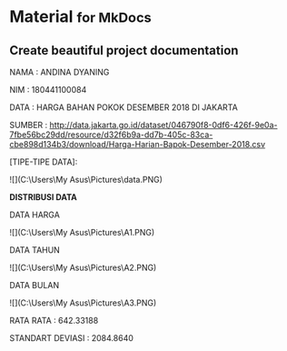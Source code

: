 # Material <small>for MkDocs</small>

## Create beautiful project documentation

NAMA : ANDINA DYANING 

NIM : 180441100084

DATA : HARGA BAHAN POKOK DESEMBER 2018 DI JAKARTA

SUMBER : http://data.jakarta.go.id/dataset/046790f8-0df6-426f-9e0a-7fbe56bc29dd/resource/d32f6b9a-dd7b-405c-83ca-cbe898d134b3/download/Harga-Harian-Bapok-Desember-2018.csv

[TIPE-TIPE DATA]: 

![](C:\Users\My Asus\Pictures\data.PNG)

**DISTRIBUSI DATA**

DATA HARGA

![](C:\Users\My Asus\Pictures\A1.PNG)



DATA TAHUN 

![](C:\Users\My Asus\Pictures\A2.PNG)

DATA BULAN

![](C:\Users\My Asus\Pictures\A3.PNG)

RATA RATA : 642.33188

STANDART DEVIASI : 2084.8640